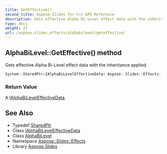 ```yaml
---
title: GetEffective()
second_title: Aspose.Slides for C++ API Reference
description: Gets effective Alpha Bi-Level effect data with the inheritance applied.
type: docs
weight: 27
url: /aspose.slides.effects/alphabilevel/geteffective/
---
```

## AlphaBiLevel::GetEffective() method


Gets effective Alpha Bi-Level effect data with the inheritance applied.

```cpp
System::SharedPtr<IAlphaBiLevelEffectiveData> Aspose::Slides::Effects::AlphaBiLevel::GetEffective() override
```


### Return Value

A [IAlphaBiLevelEffectiveData](../../ialphabileveleffectivedata/).

## See Also

* Typedef [SharedPtr](../../../system/sharedptr/)
* Class [IAlphaBiLevelEffectiveData](../../ialphabileveleffectivedata/)
* Class [AlphaBiLevel](../)
* Namespace [Aspose::Slides::Effects](../../)
* Library [Aspose.Slides](../../../)